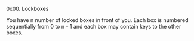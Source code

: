 
0x00. Lockboxes

You have n number of locked boxes in front of you. Each box is numbered sequentially from 0 to n - 1 and each box may contain keys to the other boxes.


